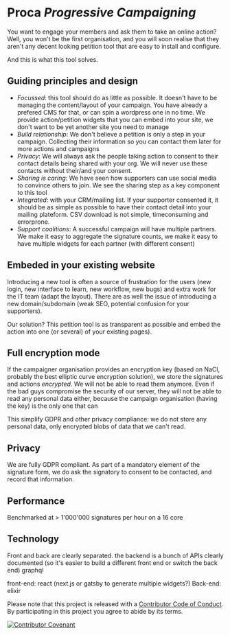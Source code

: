 # Proca *Progressive Campaigning* 

You want to engage your members and ask them to take an online action? Well, you won't be the first organisation, and you will soon realise that they aren't any decent looking petition tool that are easy to install and configure.

And this is what this tool solves.

## Guiding principles and design
- *Focussed*: this tool should do as little as possible. It doesn't have to be managing the content/layout of your campaign. You have already a prefered CMS for that, or can spin a wordpress one in no time. We provide action/petition widgets that you can embed into your site, we don't want to be yet another site you need to manage
- *Build relationship*: We don't believe a petition is only a step in your campaign. Collecting their information so you can contact them later for more actions and campaigns
- *Privacy*: We will always ask the people taking action to consent to their contact details being shared with your org. We will never use these contacts without their/and your consent.
- *Sharing is caring*: We have seen how supporters can use social media to convince others to join. We see the sharing step as a key component to this tool
- *Integrated*: with your CRM/mailing list. If your supporter consented it, it should be as simple as possible to have their contact detail into your mailing plateform. CSV download is not simple, timeconsuming and errorprone.
- *Support coalitions*: A successful campaign will have multiple partners. We make it easy to aggregate the signature counts, we make it easy to have multiple widgets for each partner (with different consent)


## Embeded in your existing website

Introducing a new tool is often a source of frustration for the users (new login, new interface to learn, new workflow, new bugs) and extra work for the IT team (adapt the layout). 
There are as well the issue of introducing a new domain/subdomain (weak SEO, potential confusion for your supporters).

Our solution? This petition tool is as transparent as possible and embed the action into one (or several) of your existing pages).

## Full encryption mode
If the campaigner organisation provides an encryption key (based on NaCl, probably the best elliptic curve encryption solution), we store the signatures and actions *encrypted*. We will not be able to read them anymore. Even if the bad guys compromise the security of our server, they will not be able to read any personal data either, because the campaign organisation (having the key) is the only one that can

This simplify GDPR and other privacy compliance: we do not store any personal data, only encrypted blobs of data that we can't read.

## Privacy
We are fully GDPR compliant. As part of a mandatory element of the signature form, we do ask the signatory to consent to be contacted, and record that information.

## Performance

Benchmarked at > 1'000'000 signatures per hour on a 16 core

## Technology
Front and back are clearly separated. the backend is a bunch of APIs clearly documented (so it's easier to build a different front end or switch the back end)
graphql

front-end: react (next.js or gatsby to generate multiple widgets?)
Back-end: elixir

Please note that this project is released with a [Contributor Code of Conduct](code_of_conduct.md). By participating in this project you agree to abide by its terms.

[![Contributor Covenant](https://img.shields.io/badge/Contributor%20Covenant-v2.0%20adopted-ff69b4.svg)](code_of_conduct.md) 



